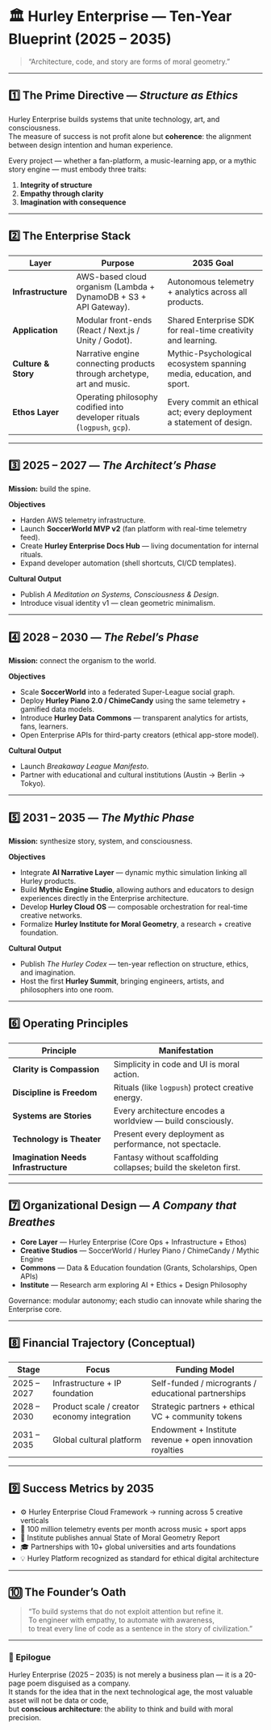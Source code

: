 # 🏛 Hurley Enterprise — Ten-Year Blueprint (2025 – 2035)

> “Architecture, code, and story are forms of moral geometry.”

---

## 1️⃣ The Prime Directive — *Structure as Ethics*

Hurley Enterprise builds systems that unite technology, art, and consciousness.  
The measure of success is not profit alone but **coherence**: the alignment between design intention and human experience.  

Every project — whether a fan-platform, a music-learning app, or a mythic story engine — must embody three traits:  
1. **Integrity of structure**  
2. **Empathy through clarity**  
3. **Imagination with consequence**

---

## 2️⃣ The Enterprise Stack

| Layer | Purpose | 2035 Goal |
|--------|----------|-----------|
| **Infrastructure** | AWS-based cloud organism (Lambda + DynamoDB + S3 + API Gateway). | Autonomous telemetry + analytics across all products. |
| **Application** | Modular front-ends (React / Next.js / Unity / Godot). | Shared Enterprise SDK for real-time creativity and learning. |
| **Culture & Story** | Narrative engine connecting products through archetype, art and music. | Mythic-Psychological ecosystem spanning media, education, and sport. |
| **Ethos Layer** | Operating philosophy codified into developer rituals (`logpush`, `gcp`). | Every commit an ethical act; every deployment a statement of design. |

---

## 3️⃣ 2025 – 2027 — *The Architect’s Phase*

**Mission:** build the spine.  

**Objectives**
- Harden AWS telemetry infrastructure.  
- Launch **SoccerWorld MVP v2** (fan platform with real-time telemetry feed).  
- Create **Hurley Enterprise Docs Hub** — living documentation for internal rituals.  
- Expand developer automation (shell shortcuts, CI/CD templates).  

**Cultural Output**
- Publish *A Meditation on Systems, Consciousness & Design*.  
- Introduce visual identity v1 — clean geometric minimalism.  

---

## 4️⃣ 2028 – 2030 — *The Rebel’s Phase*

**Mission:** connect the organism to the world.  

**Objectives**
- Scale **SoccerWorld** into a federated Super-League social graph.  
- Deploy **Hurley Piano 2.0 / ChimeCandy** using the same telemetry + gamified data models.  
- Introduce **Hurley Data Commons** — transparent analytics for artists, fans, learners.  
- Open Enterprise APIs for third-party creators (ethical app-store model).  

**Cultural Output**
- Launch *Breakaway League Manifesto*.  
- Partner with educational and cultural institutions (Austin → Berlin → Tokyo).  

---

## 5️⃣ 2031 – 2035 — *The Mythic Phase*

**Mission:** synthesize story, system, and consciousness.  

**Objectives**
- Integrate **AI Narrative Layer** — dynamic mythic simulation linking all Hurley products.  
- Build **Mythic Engine Studio**, allowing authors and educators to design experiences directly in the Enterprise architecture.  
- Develop **Hurley Cloud OS** — composable orchestration for real-time creative networks.  
- Formalize **Hurley Institute for Moral Geometry**, a research + creative foundation.  

**Cultural Output**
- Publish *The Hurley Codex* — ten-year reflection on structure, ethics, and imagination.  
- Host the first **Hurley Summit**, bringing engineers, artists, and philosophers into one room.  

---

## 6️⃣ Operating Principles

| Principle | Manifestation |
|------------|----------------|
| **Clarity is Compassion** | Simplicity in code and UI is moral action. |
| **Discipline is Freedom** | Rituals (like `logpush`) protect creative energy. |
| **Systems are Stories** | Every architecture encodes a worldview — build consciously. |
| **Technology is Theater** | Present every deployment as performance, not spectacle. |
| **Imagination Needs Infrastructure** | Fantasy without scaffolding collapses; build the skeleton first. |

---

## 7️⃣ Organizational Design — *A Company that Breathes*

- **Core Layer** — Hurley Enterprise (Core Ops + Infrastructure + Ethos)  
- **Creative Studios** — SoccerWorld / Hurley Piano / ChimeCandy / Mythic Engine  
- **Commons** — Data & Education foundation (Grants, Scholarships, Open APIs)  
- **Institute** — Research arm exploring AI + Ethics + Design Philosophy  

Governance: modular autonomy; each studio can innovate while sharing the Enterprise core.  

---

## 8️⃣ Financial Trajectory (Conceptual)

| Stage | Focus | Funding Model |
|--------|-------|---------------|
| 2025 – 2027 | Infrastructure + IP foundation | Self-funded / microgrants / educational partnerships |
| 2028 – 2030 | Product scale / creator economy integration | Strategic partners + ethical VC + community tokens |
| 2031 – 2035 | Global cultural platform | Endowment + Institute revenue + open innovation royalties |

---

## 9️⃣ Success Metrics by 2035

- ⚙️ Hurley Enterprise Cloud Framework → running across 5 creative verticals  
- 📡 100 million telemetry events per month across music + sport apps  
- 🧠 Institute publishes annual State of Moral Geometry Report  
- 🎓 Partnerships with 10+ global universities and arts foundations  
- 💡 Hurley Platform recognized as standard for ethical digital architecture  

---

## 🔟 The Founder’s Oath

> “To build systems that do not exploit attention but refine it.  
> To engineer with empathy, to automate with awareness,  
> to treat every line of code as a sentence in the story of civilization.”

---

### 🩵 Epilogue

Hurley Enterprise (2025 – 2035) is not merely a business plan — it is a 20-page poem disguised as a company.  
It stands for the idea that in the next technological age, the most valuable asset will not be data or code,  
but **conscious architecture**: the ability to think and build with moral precision.

